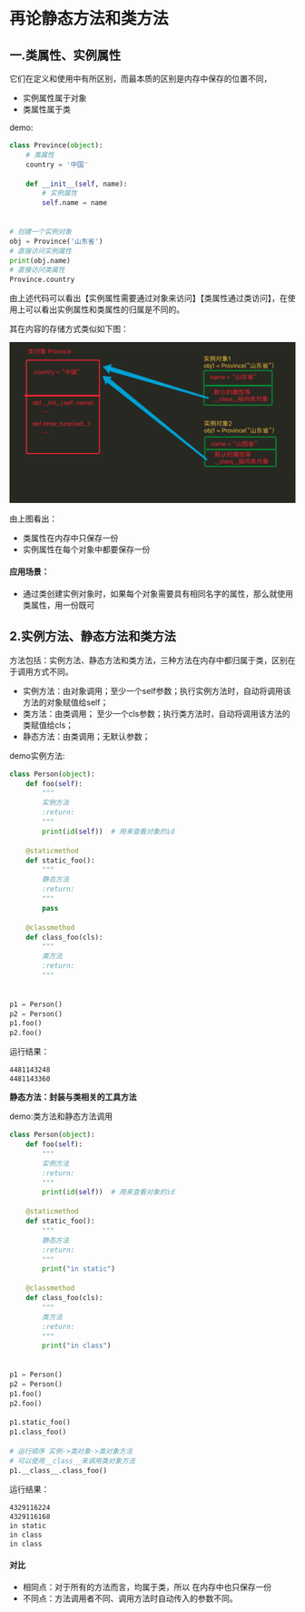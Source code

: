 # 再论静态方法和类方法

## 一.类属性、实例属性

它们在定义和使用中有所区别，而最本质的区别是内存中保存的位置不同，

- 实例属性属于对象
- 类属性属于类

demo:

```python
class Province(object):
    # 类属性
    country = '中国'

    def __init__(self, name):
        # 实例属性
        self.name = name


# 创建一个实例对象
obj = Province('山东省')
# 直接访问实例属性
print(obj.name)
# 直接访问类属性
Province.country
```

由上述代码可以看出【实例属性需要通过对象来访问】【类属性通过类访问】，在使用上可以看出实例属性和类属性的归属是不同的。

其在内容的存储方式类似如下图：

![](./img/类属性和实例属性的区别.png)

由上图看出：

- 类属性在内存中只保存一份
- 实例属性在每个对象中都要保存一份

#### 应用场景：

- 通过类创建实例对象时，如果每个对象需要具有相同名字的属性，那么就使用类属性，用一份既可



## 2.实例方法、静态方法和类方法

方法包括：实例方法、静态方法和类方法，三种方法在内存中都归属于类，区别在于调用方式不同。

- 实例方法：由对象调用；至少一个self参数；执行实例方法时，自动将调用该方法的对象赋值给self；
- 类方法：由类调用； 至少一个cls参数；执行类方法时，自动将调用该方法的类赋值给cls；
- 静态方法：由类调用；无默认参数；

demo实例方法:

```python
class Person(object):
    def foo(self):
        """
        实例方法
        :return:
        """
        print(id(self))  # 用来查看对象的id

    @staticmethod
    def static_foo():
        """
        静态方法
        :return:
        """
        pass

    @classmethod
    def class_foo(cls):
        """
        类方法
        :return:
        """


p1 = Person()
p2 = Person()
p1.foo()
p2.foo()
```

运行结果：

```
4481143248
4481143360
```



**静态方法：封装与类相关的工具方法**



demo:类方法和静态方法调用

```python
class Person(object):
    def foo(self):
        """
        实例方法
        :return:
        """
        print(id(self))  # 用来查看对象的id

    @staticmethod
    def static_foo():
        """
        静态方法
        :return:
        """
        print("in static")

    @classmethod
    def class_foo(cls):
        """
        类方法
        :return:
        """
        print("in class")


p1 = Person()
p2 = Person()
p1.foo()
p2.foo()

p1.static_foo()
p1.class_foo()

# 运行顺序 实例->类对象->类对象方法
# 可以使用__class__来调用类对象方法
p1.__class__.class_foo()
```

运行结果：

```
4329116224
4329116168
in static
in class
in class
```



#### 对比

- 相同点：对于所有的方法而言，均属于类，所以 在内存中也只保存一份
- 不同点：方法调用者不同、调用方法时自动传入的参数不同。

